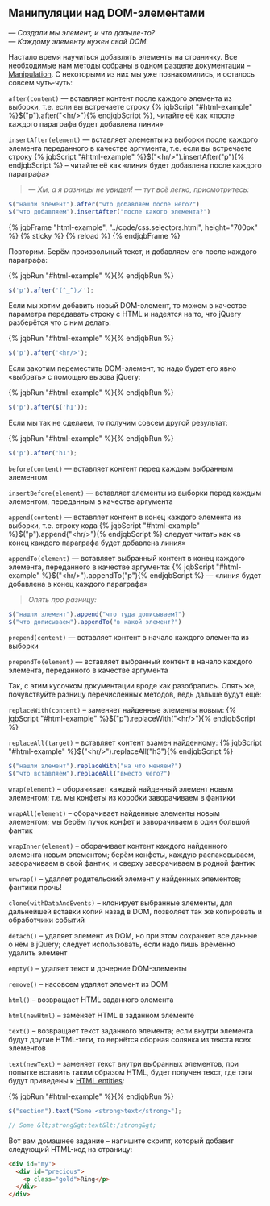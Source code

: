 ## Манипуляции над DOM-элементами

_— Создали мы элемент, и что дальше-то?_   
_— Каждому элементу нужен свой DOM._
 
Настало время научиться добавлять элементы на страничку. Все необходимые нам методы собраны в одном разделе документации – [Manipulation](http://api.jquery.com/category/manipulation/). С некоторыми из них мы уже познакомились, и осталось совсем чуть-чуть:

`after(content)` — вставляет контент после каждого элемента из выборки, т.е. если вы встречаете строку {% jqbScript "#html-example" %}$("p").after("&lt;hr/&gt;"){% endjqbScript %}, читайте её как «после каждого параграфа будет добавлена линия»

`insertAfter(element)` — вставляет элементы из выборки после каждого элемента переданного в качестве аргумента, т.е. если вы встречаете строку {% jqbScript "#html-example" %}$("&lt;hr/&gt;").insertAfter("p"){% endjqbScript %} – читайте её как «линия будет добавлена после каждого параграфа»

> _— Хм, а я разницы не увидел! — тут всё легко, присмотритесь:_
  ```javascript
$("нашли элемент").after("что добавляем после него?")
$("что добавляем").insertAfter("после какого элемента?")
```

{% jqbFrame "html-example", "../code/css.selectors.html", height="700px" %}
{% sticky %}
{% reload %}
{% endjqbFrame %}

Повторим. Берём произвольный текст, и добавляем его после каждого параграфа:

{% jqbRun "#html-example" %}{% endjqbRun %}
```javascript
$('p').after('(^_^)ノ');
```

Если мы хотим добавить новый DOM-элемент, то можем в качестве параметра передавать строку с HTML и надеятся на то, что jQuery разберётся что с ним делать: 

{% jqbRun "#html-example" %}{% endjqbRun %}
```javascript
$('p').after('<hr/>');
```

Если захотим переместить DOM-элемент, то надо будет его явно «выбрать» с помощью вызова jQuery:

{% jqbRun "#html-example" %}{% endjqbRun %}
```javascript
$('p').after($('h1'));
```

Если мы так не сделаем, то получим совсем другой результат:

{% jqbRun "#html-example" %}{% endjqbRun %}
```javascript
$('p').after('h1');
```

`before(content)` — вставляет контент перед каждым выбранным элементом

`insertBefore(element)` — вставляет элементы из выборки перед каждым элементом, переданным в качестве аргумента

`append(content)` — вставляет контент в конец каждого элемента из выборки, т.е. строку кода {% jqbScript "#html-example" %}$("p").append("&lt;hr/&gt;"){% endjqbScript %} следует читать как «в конец каждого параграфа будет добавлена линия»

`appendTo(element)` — вставляет выбранный контент в конец каждого элемента, переданного в качестве аргумента: {% jqbScript "#html-example" %}$("&lt;hr/&gt;").appendTo("p"){% endjqbScript %} — «линия будет добавлена в конец каждого параграфа»

> _Опять про разницу:_
  ```javascript
$("нашли элемент").append("что туда дописываем?")
$("что дописываем").appendTo("в какой элемент?")
```

`prepend(content)` — вставляет контент в начало каждого элемента из выборки

`prependTo(element)` — вставляет выбранный контент в начало каждого элемента, переданного в качестве аргумента

Так, с этим кусочком документации вроде как разобрались. Опять же, почувствуйте разницу перечисленных методов, ведь дальше будут ещё:

`replaceWith(content)` – заменяет найденные элементы новым: {% jqbScript "#html-example" %}$("p").replaceWith("&lt;hr/&gt;"){% endjqbScript %}

`replaceAll(target)` – вставляет контент взамен найденному: {% jqbScript "#html-example" %}$("&lt;hr/&gt;").replaceAll("h3"){% endjqbScript %}
  ```javascript
$("нашли элемент").replaceWith("на что меняем?")
$("что вставляем").replaceAll("вместо чего?")
```

`wrap(element)` – оборачивает каждый найденный элемент новым элементом; т.е. мы конфеты из коробки заворачиваем в фантики

`wrapAll(element)` – оборачивает найденные элементы новым элементом; мы берём пучок конфет и заворачиваем в один большой фантик

`wrapInner(element)` – оборачивает контент каждого найденного элемента новым элементом; берём конфеты, каждую распаковываем, заворачиваем в свой фантик, и сверху заворачиваем в родной фантик

`unwrap()` – удаляет родительский элемент у найденных элементов; фантики прочь!

`clone(withDataAndEvents)` – клонирует выбранные элементы, для дальнейшей вставки копий назад в DOM, позволяет так же копировать и обработчики событий

`detach()` – удаляет элемент из DOM, но при этом сохраняет все данные о нём в jQuery; следует использовать, если надо лишь временно удалить элемент

`empty()` – удаляет текст и дочерние DOM-элементы

`remove()` – насовсем удаляет элемент из DOM

`html()` – возвращает HTML заданного элемента

`html(newHtml)` – заменяет HTML в заданном элементе

`text()` – возвращает текст заданного элемента; если внутри элемента будут другие HTML-теги, то вернётся сборная солянка из текста всех элементов

`text(newText)` – заменяет текст внутри выбранных элементов, при попытке вставить таким образом HTML, будет получен текст, где тэги будут приведены к [HTML entities](http://ru.wikipedia.org/wiki/%D0%9C%D0%BD%D0%B5%D0%BC%D0%BE%D0%BD%D0%B8%D0%BA%D0%B8_%D0%B2_HTML):

{% jqbRun "#html-example" %}{% endjqbRun %}

  ```javascript
$("section").text("Some <strong>text</strong>");

// Some &lt;strong&gt;text&lt;/strong&gt;
```

Вот вам домашнее задание – напишите скрипт, который добавит следующий HTML-код на страницу:

```html
<div id="my">
  <div id="precious">
    <p class="gold">Ring</p>
  </div>
</div>
```
